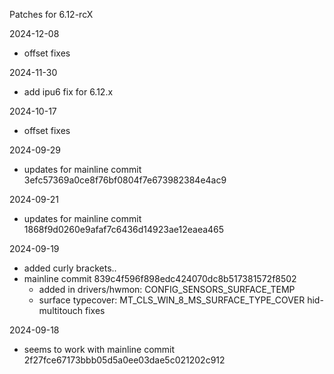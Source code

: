Patches for 6.12-rcX

2024-12-08
- offset fixes

2024-11-30
- add ipu6 fix for 6.12.x

2024-10-17
- offset fixes

2024-09-29
- updates for mainline commit 3efc57369a0ce8f76bf0804f7e673982384e4ac9

2024-09-21
- updates for mainline commit 1868f9d0260e9afaf7c6436d14923ae12eaea465

2024-09-19
- added curly brackets..
- mainline commit 839c4f596f898edc424070dc8b517381572f8502  
  - added in drivers/hwmon: CONFIG_SENSORS_SURFACE_TEMP  
  - surface typecover: MT_CLS_WIN_8_MS_SURFACE_TYPE_COVER hid-multitouch fixes

2024-09-18
- seems to work with mainline commit  
  2f27fce67173bbb05d5a0ee03dae5c021202c912
